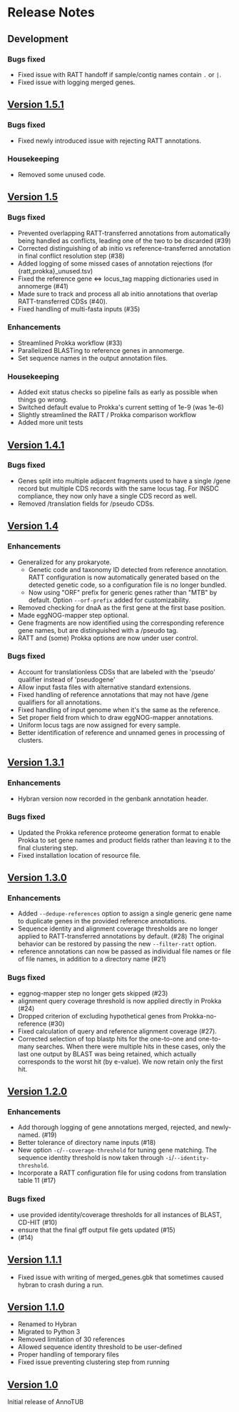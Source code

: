 # Release Notes

## Development

### Bugs fixed
* Fixed issue with RATT handoff if sample/contig names contain `.` or `|`.
* Fixed issue with logging merged genes.

## [Version 1.5.1](https://gitlab.com/LPCDRP/hybran/-/tags/1.5.1)

### Bugs fixed
* Fixed newly introduced issue with rejecting RATT annotations.

### Housekeeping
* Removed some unused code.

## [Version 1.5](https://gitlab.com/LPCDRP/hybran/-/tags/1.5)

### Bugs fixed
* Prevented overlapping RATT-transferred annotations from automatically being handled as conflicts, leading one of the two to be discarded (#39)
* Corrected distinguishing of ab initio vs reference-transferred annotation in final conflict resolution step (#38)
* Added logging of some missed cases of annotation rejections (for {ratt,prokka}_unused.tsv)
* Fixed the reference gene <=> locus_tag mapping dictionaries used in annomerge (#41)
* Made sure to track and process all ab initio annotations that overlap RATT-transferred CDSs (#40).
* Fixed handling of multi-fasta inputs (#35)

### Enhancements
* Streamlined Prokka workflow (#33)
* Parallelized BLASTing to reference genes in annomerge.
* Set sequence names in the output annotation files.

### Housekeeping
* Added exit status checks so pipeline fails as early as possible when things go wrong.
* Switched default evalue to Prokka's current setting of 1e-9 (was 1e-6)
* Slightly streamlined the RATT / Prokka comparison workflow
* Added more unit tests

## [Version 1.4.1](https://gitlab.com/LPCDRP/hybran/-/tags/1.4.1)

### Bugs fixed
* Genes split into multiple adjacent fragments used to have a single /gene record but multiple CDS records with the same locus tag.
  For INSDC compliance, they now only have a single CDS record as well.
* Removed /translation fields for /pseudo CDSs.

## [Version 1.4](https://gitlab.com/LPCDRP/hybran/-/tags/1.4)

### Enhancements
* Generalized for any prokaryote.
    - Genetic code and taxonomy ID detected from reference annotation.
      RATT configuration is now automatically generated based on the
      detected genetic code, so a configuration file is no longer bundled.
    - Now using "ORF" prefix for generic genes rather than "MTB" by default.
      Option `--orf-prefix` added for customizability.
* Removed checking for dnaA as the first gene at the first base position.
* Made eggNOG-mapper step optional.
* Gene fragments are now identified using the corresponding reference gene names, but are distinguished with a /pseudo tag.
* RATT and (some) Prokka options are now under user control.

### Bugs fixed
* Account for translationless CDSs that are labeled with the 'pseudo' qualifier instead of 'pseudogene'
* Allow input fasta files with alternative standard extensions.
* Fixed handling of reference annotations that may not have /gene qualifiers for all annotations.
* Fixed handling of input genome when it's the same as the reference.
* Set proper field from which to draw eggNOG-mapper annotations.
* Uniform locus tags are now assigned for every sample.
* Better identification of reference and unnamed genes in processing of clusters.

## [Version 1.3.1](https://gitlab.com/LPCDRP/hybran/-/tags/1.3.1)

### Enhancements
* Hybran version now recorded in the genbank annotation header.

### Bugs fixed
* Updated the Prokka reference proteome generation format to enable Prokka to set gene names and product fields rather than leaving it to the final clustering step.
* Fixed installation location of resource file.

## [Version 1.3.0](https://gitlab.com/LPCDRP/hybran/-/tags/1.3.0)

### Enhancements
* Added `--dedupe-references` option to assign a single generic gene name to duplicate genes in the provided reference annotations.
* Sequence identity and alignment coverage thresholds are no longer applied to RATT-transferred annotations by default. (#28)
  The original behavior can be restored by passing the new `--filter-ratt` option.
* reference annotations can now be passed as individual file names or file of file names, in addition to a directory name (#21)

### Bugs fixed
* eggnog-mapper step no longer gets skipped (#23)
* alignment query coverage threshold is now applied directly in Prokka (#24)
* Dropped criterion of excluding hypothetical genes from Prokka-no-reference (#30)
* Fixed calculation of query and reference alignment coverage (#27).
* Corrected selection of top blastp hits for the one-to-one and one-to-many searches.
  When there were multiple hits in these cases, only the last one output by BLAST was being retained, which actually corresponds to the worst hit (by e-value).
  We now retain only the first hit.


## [Version 1.2.0](https://gitlab.com/LPCDRP/hybran/-/tags/1.2.0)

### Enhancements
* Add thorough logging of gene annotations merged, rejected, and newly-named. (#19)
* Better tolerance of directory name inputs (#18)
* New option `-c`/`--coverage-threshold` for tuning gene matching.
  The sequence identity threshold is now taken through `-i`/`--identity-threshold`.
* Incorporate a RATT configuration file for using codons from translation table 11 (#17)

### Bugs fixed
- use provided identity/coverage thresholds for all instances of
BLAST, CD-HIT (#10)
- ensure that the final gff output file gets updated (#15)
- (#14)


## [Version 1.1.1](https://gitlab.com/LPCDRP/hybran/-/tags/1.1.1)
* Fixed issue with writing of merged_genes.gbk that sometimes
  caused hybran to crash during a run.


## [Version 1.1.0](https://gitlab.com/LPCDRP/hybran/-/tags/1.1.0)

* Renamed to Hybran
* Migrated to Python 3
* Removed limitation of 30 references
* Allowed sequence identity threshold to be user-defined
* Proper handling of temporary files
* Fixed issue preventing clustering step from running

## [Version 1.0](https://gitlab.com/LPCDRP/hybran/-/releases#v1.0)

Initial release of AnnoTUB
